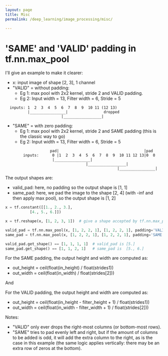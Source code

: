 ```yaml
---
layout: page
title: Misc
permalink: /deep_learning/image_processing/misc/

---
```


#  'SAME' and 'VALID' padding in tf.nn.max_pool 

I'll give an example to make it clearer:

- x: input image of shape [2, 3], 1 channel
- "VALID" = without padding: 
  - Eg 1: max pool with 2x2 kernel, stride 2 and VALID padding.
  - Eg 2: Input width = 13, Filter width = 6, Stride = 5
```
  inputs: 1  2  3  4  5  6  7  8  9  10 11 (12 13)
          |________________|                dropped
                         |_________________|
```
- "SAME" = with zero padding:
   - Eg 1: max pool with 2x2 kernel, stride 2 and SAME padding (this is the classic way to go)
   - Eg 2: Input width = 13, Filter width = 6, Stride = 5
```
                    pad|                                      |pad
        inputs:      0 |1  2  3  4  5  6  7  8  9  10 11 12 13|0  0
                     |________________|
                                    |_________________|
                                                  |________________|
```
The output shapes are:

- valid_pad: here, no padding so the output shape is [1, 1]
- same_pad: here, we pad the image to the shape [2, 4] (with -inf and then apply max pool), so the output shape is [1, 2]

```python
x = tf.constant([[1., 2., 3.],
           [4., 5., 6.]])

x = tf.reshape(x, [1, 2, 3, 1])  # give a shape accepted by tf.nn.max_pool

valid_pad = tf.nn.max_pool(x, [1, 2, 2, 1], [1, 2, 2, 1], padding='VALID')
same_pad = tf.nn.max_pool(x, [1, 2, 2, 1], [1, 2, 2, 1], padding='SAME')

valid_pad.get_shape() == [1, 1, 1, 1]  # valid_pad is [5.]
same_pad.get_shape() == [1, 1, 2, 1]   # same_pad is  [5., 6.]
```

For the SAME padding, the output height and width are computed as:

- out_height = ceil(float(in_height) / float(strides1))
- out_width = ceil(float(in_width) / float(strides[2]))

And

For the VALID padding, the output height and width are computed as:

- out_height = ceil(float(in_height - filter_height + 1) / float(strides1))
- out_width = ceil(float(in_width - filter_width + 1) / float(strides[2]))

Notes:

- "VALID" only ever drops the right-most columns (or bottom-most rows).
- "SAME" tries to pad evenly left and right, but if the amount of columns to be added is odd, it will add the extra column to the right, as is the case in this example (the same logic applies vertically: there may be an extra row of zeros at the bottom).